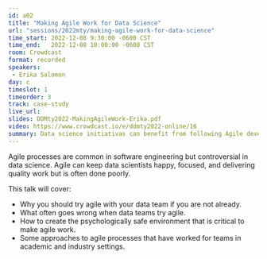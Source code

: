 ```yaml
---
id: a02
title: "Making Agile Work for Data Science"
url: "sessions/2022mty/making-agile-work-for-data-science"
time_start: 2022-12-08 9:30:00 -0600 CST
time_end:   2022-12-08 10:00:00 -0600 CST
room: Crowdcast
format: recorded
speakers:
 - Erika Salomon
day: c
timeslot: 1
timeorder: 3
track: case-study
live_url: 
slides: DDMty2022-MakingAgileWork-Erika.pdf
video: https://www.crowdcast.io/e/ddmty2022-online/16
summary: Data science initiativas can benefit from following Agile development practices. In this talk we will review how to successfully adopt agile development practices in data teams. 
---
```


Agile processes are common in software engineering but controversial in data science. Agile can keep data scientists happy, focused, and delivering quality work but is often done poorly. 

This talk will cover: 
* Why you should try agile with your data team if you are not already.
* What often goes wrong when data teams try agile.
* How to create the psychologically safe environment that is critical to make agile work.
* Some approaches to agile processes that have worked for teams in academic and industry settings.